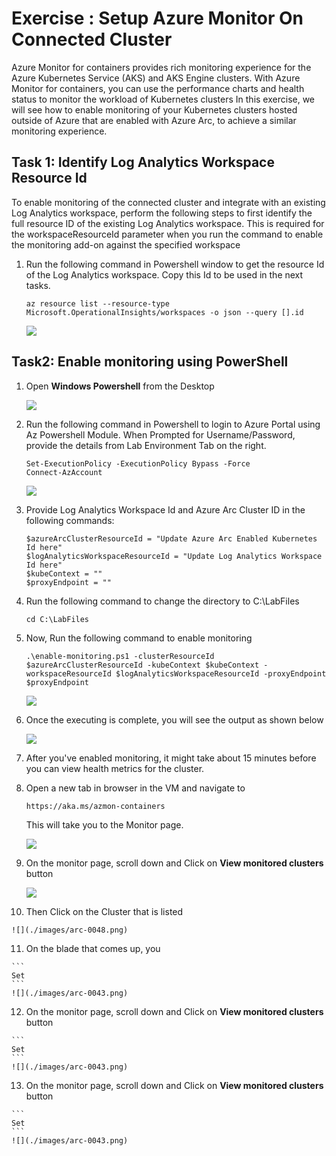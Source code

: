 # Exercise : Setup Azure Monitor On Connected Cluster

Azure Monitor for containers provides rich monitoring experience for the Azure Kubernetes Service (AKS) and AKS Engine clusters. With Azure Monitor for containers, you can use the performance charts and health status to monitor the workload of Kubernetes clusters
In this exercise, we will see how to enable monitoring of your Kubernetes clusters hosted outside of Azure that are enabled with Azure Arc, to achieve a similar monitoring experience.

## Task 1: Identify Log Analytics Workspace Resource Id

To enable monitoring of the connected cluster and integrate with an existing Log Analytics workspace, perform the following steps to first identify the full resource ID of the existing Log Analytics workspace. 
This is required for the workspaceResourceId parameter when you run the command to enable the monitoring add-on against the specified workspace

1.  Run the following command in Powershell window to get the resource Id of the Log Analytics workspace. Copy this Id to be used in the next tasks.

    ```
    az resource list --resource-type Microsoft.OperationalInsights/workspaces -o json --query [].id
    ```
    ![](./images/arc-0041.png)   


## Task2: Enable monitoring using PowerShell

1.  Open **Windows Powershell** from the Desktop 

    ![](./images/arc-0042.png) 

2.  Run the following command in Powershell to login to Azure Portal using Az Powershell Module. When Prompted for Username/Password, provide the details from Lab Environment Tab on the right.
 
    ```
    Set-ExecutionPolicy -ExecutionPolicy Bypass -Force
    Connect-AzAccount
    ```
    ![](./images/arc-0043.png)   
    
3.  Provide Log Analytics Workspace Id and Azure Arc Cluster ID in the following commands:
 
    ```
    $azureArcClusterResourceId = "Update Azure Arc Enabled Kubernetes Id here"
    $logAnalyticsWorkspaceResourceId = "Update Log Analytics Workspace Id here"
    $kubeContext = ""
    $proxyEndpoint = ""
    ```
    
4.  Run the following command to change the directory to C:\LabFiles
 
    ```
    cd C:\LabFiles
    ```
    
5.  Now, Run the following command to enable monitoring
 
    ```
    .\enable-monitoring.ps1 -clusterResourceId $azureArcClusterResourceId -kubeContext $kubeContext -workspaceResourceId $logAnalyticsWorkspaceResourceId -proxyEndpoint $proxyEndpoint
    ```
    ![](./images/arc-0044.png)  
    
6.  Once the executing is complete, you will see the output as shown below
 
    ![](./images/arc-0045.png)  
    
7.  After you've enabled monitoring, it might take about 15 minutes before you can view health metrics for the cluster.
 
8.  Open a new tab in browser in the VM and navigate to 
 
    ```
    https://aka.ms/azmon-containers
    ```
    
    This will take you to the Monitor page.
    
    ![](./images/arc-0046.png)     
    
9.  On the monitor page, scroll down and Click on **View monitored clusters** button 
 
    ![](./images/arc-0047.png)  
    
10.  Then Click on the Cluster that is listed 

    ![](./images/arc-0048.png) 

11.  On the blade that comes up, you 
 
    ```
    Set
    ```
    ![](./images/arc-0043.png) 
    
12.  On the monitor page, scroll down and Click on **View monitored clusters** button 
 
    ```
    Set
    ```
    ![](./images/arc-0043.png) 
    
13.  On the monitor page, scroll down and Click on **View monitored clusters** button 
 
    ```
    Set
    ```
    ![](./images/arc-0043.png) 
